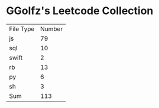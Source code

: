 # GGolfz's Leetcode Collection

<table><tr><td>File Type</td><td>Number</td></tr><tr><td>js</td><td>79</td></tr><tr><td>sql</td><td>10</td></tr><tr><td>swift</td><td>2</td></tr><tr><td>rb</td><td>13</td></tr><tr><td>py</td><td>6</td></tr><tr><td>sh</td><td>3</td></tr><tr><td>Sum</td><td>113</td></tr></table>